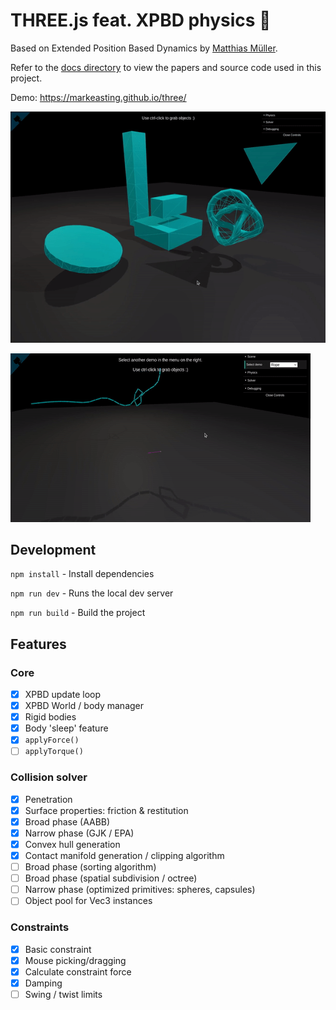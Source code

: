 # THREE.js feat. XPBD physics 🌈
Based on Extended Position Based Dynamics by [Matthias Müller](https://github.com/matthias-research). 

Refer to the [docs directory](./docs/) to view the papers and source code used in this project. 

Demo: https://markeasting.github.io/three/ 

![](videos/ezgif-3-06fe46f4ea.gif)

![](videos/ezgif-1-0367741c60.gif)

## Development
`npm install` - Install dependencies

`npm run dev` - Runs the local dev server

`npm run build` - Build the project

## Features

### Core
- [x] XPBD update loop 
- [x] XPBD World / body manager
- [x] Rigid bodies
- [x] Body 'sleep' feature
- [x] `applyForce()`
- [ ] `applyTorque()`

### Collision solver
- [x] Penetration
- [x] Surface properties: friction & restitution
- [x] Broad phase (AABB)
- [x] Narrow phase (GJK / EPA)
- [x] Convex hull generation
- [x] Contact manifold generation / clipping algorithm
- [ ] Broad phase (sorting algorithm)
- [ ] Broad phase (spatial subdivision / octree)
- [ ] Narrow phase (optimized primitives: spheres, capsules)
- [ ] Object pool for Vec3 instances

### Constraints
- [x] Basic constraint
- [x] Mouse picking/dragging
- [x] Calculate constraint force
- [x] Damping
- [ ] Swing / twist limits
